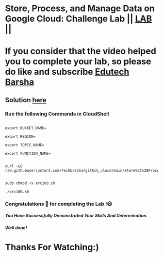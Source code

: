 # Store, Process, and Manage Data on Google Cloud: Challenge Lab || [LAB](https://www.cloudskillsboost.google/games/5044/labs/32922) ||

# If you consider that the video helped you to complete your lab, so please do like and subscribe [Edutech Barsha](https://www.youtube.com/@edutechbarsha)
## Solution [here](https://youtu.be/mrJHiMwd5IE)

### Run the following Commands in CloudShell

```

export BUCKET_NAME=

export REGION=

export TOPIC_NAME=

export FUNCTION_NAME=


curl -LO raw.githubusercontent.com/Techbarsha/github_cloud/main/Store%2C%20Process%2C%20and%20Manage%20Data%20on%20Google%20Cloud%3A%20Challenge%20Lab/arc100.sh


sudo chmod +x arc100.sh

./arc100.sh
```

### Congratulations 🎉 for completing the Lab !😄

##### *You Have Successfully Demonstrated Your Skills And Determination.*

#### *Well done!*

# Thanks For Watching:)
